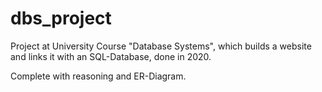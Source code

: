 # dbs_project
Project at University Course "Database Systems", which builds a website and links it with an SQL-Database, done in 2020.

Complete with reasoning and ER-Diagram.
